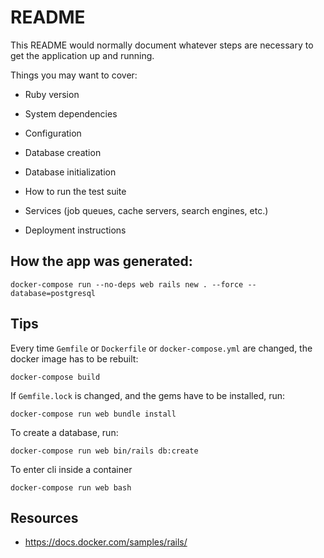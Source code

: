 # README

This README would normally document whatever steps are necessary to get the
application up and running.

Things you may want to cover:

* Ruby version

* System dependencies

* Configuration

* Database creation

* Database initialization

* How to run the test suite

* Services (job queues, cache servers, search engines, etc.)

* Deployment instructions


## How the app was generated:

```
docker-compose run --no-deps web rails new . --force --database=postgresql
```

## Tips

Every time `Gemfile` or `Dockerfile` or `docker-compose.yml` are changed, the docker image has to be rebuilt:

```
docker-compose build
```

If `Gemfile.lock` is changed, and the gems have to be installed, run:

```
docker-compose run web bundle install
```

To create a database, run:

```
docker-compose run web bin/rails db:create
```

To enter cli inside a container

```
docker-compose run web bash
```

## Resources

- https://docs.docker.com/samples/rails/
